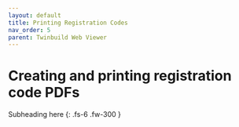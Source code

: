 ```yaml
---
layout: default
title: Printing Registration Codes
nav_order: 5
parent: Twinbuild Web Viewer
---
```


# Creating and printing registration code PDFs

Subheading here
{: .fs-6 .fw-300 }
